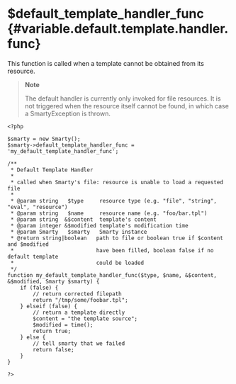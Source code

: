 \$default\_template\_handler\_func {#variable.default.template.handler.func}
==================================

This function is called when a template cannot be obtained from its
resource.

> **Note**
>
> The default handler is currently only invoked for file resources. It
> is not triggered when the resource itself cannot be found, in which
> case a SmartyException is thrown.

    <?php

    $smarty = new Smarty();
    $smarty->default_template_handler_func = 'my_default_template_handler_func';

    /**
     * Default Template Handler
     *
     * called when Smarty's file: resource is unable to load a requested file
     * 
     * @param string   $type     resource type (e.g. "file", "string", "eval", "resource")
     * @param string   $name     resource name (e.g. "foo/bar.tpl")
     * @param string  &$content  template's content
     * @param integer &$modified template's modification time
     * @param Smarty   $smarty   Smarty instance
     * @return string|boolean   path to file or boolean true if $content and $modified 
     *                          have been filled, boolean false if no default template 
     *                          could be loaded
     */
    function my_default_template_handler_func($type, $name, &$content, &$modified, Smarty $smarty) {
        if (false) {
            // return corrected filepath
            return "/tmp/some/foobar.tpl";
        } elseif (false) {
            // return a template directly
            $content = "the template source";
            $modified = time();
            return true;
        } else {
            // tell smarty that we failed
            return false;
        }
    }

    ?>

      
